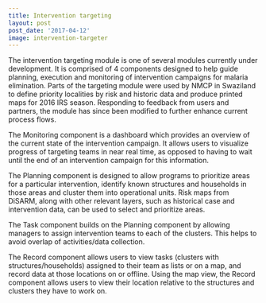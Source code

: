 ```yaml
---
title: Intervention targeting
layout: post
post_date: '2017-04-12'
image: intervention-targeter
---
```


The intervention targeting module is one of several modules currently under development. It is comprised of 4 components designed to help guide planning, execution and monitoring of intervention campaigns for malaria elimination. Parts of the targeting module were used by NMCP in Swaziland to define priority localities by risk and historic data and produce printed maps for 2016 IRS season.  Responding to feedback from users and partners, the module has since been modified to further enhance current process flows.
    
The Monitoring component is a dashboard which provides an overview of the current state of the intervention campaign. It allows users to visualize progress of targeting teams in near real time, as opposed to having to wait until the end of an intervention campaign for this information.

The Planning component is designed to allow programs to prioritize areas for a particular intervention, identify known structures and households in those areas and cluster them into operational units. Risk maps from DiSARM, along with other relevant layers, such as historical case and intervention data, can be used to select and prioritize areas. 

The Task component builds on the Planning component by allowing managers to assign intervention teams to each of the clusters. This helps to avoid overlap of activities/data collection.

The Record component allows users to view tasks (clusters with structures/households) assigned to their team as lists or on a map, and record data at those locations on or offline.  Using the map view, the Record component allows users to view their location relative to the structures and clusters they have to work on. 

